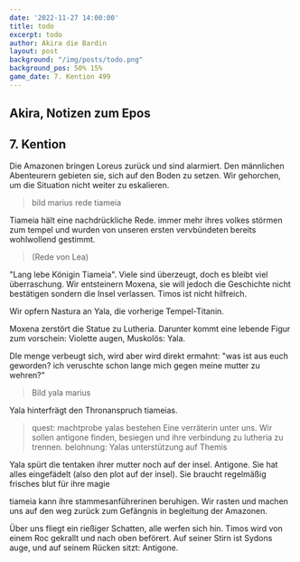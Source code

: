 ```yaml
---
date: '2022-11-27 14:00:00'
title: todo
excerpt: todo
author: Akira die Bardin
layout: post
background: "/img/posts/todo.png"
background_pos: 50% 15%
game_date: 7. Kention 499
---
```


<div class="rhyme">
  <blockquote>
  </blockquote>
</div>

## Akira, Notizen zum Epos

## 7. Kention

Die Amazonen bringen Loreus zurück und sind alarmiert. Den männlichen Abenteurern gebieten sie, sich auf den Boden zu setzen. Wir gehorchen, um die Situation nicht weiter zu eskalieren.

> bild marius rede tiameia

Tiameia hält eine nachdrückliche Rede. immer mehr ihres volkes störmen zum tempel und wurden von unseren ersten vervbündeten bereits wohlwollend gestimmt.


> (Rede von Lea)


"Lang lebe Königin Tiameia". Viele sind überzeugt, doch es bleibt viel überraschung. Wir entsteinern Moxena, sie will jedoch die Geschichte nicht bestätigen sondern die Insel verlassen. Timos ist nicht hilfreich.

Wir opfern Nastura an Yala, die vorherige Tempel-Titanin.

Moxena zerstört die Statue zu Lutheria. Darunter kommt eine lebende Figur zum vorschein: Violette augen, Muskolös: Yala.

DIe menge verbeugt sich, wird aber wird direkt ermahnt: "was ist aus euch geworden? ich veruschte schon lange mich gegen meine mutter zu wehren?"

> Bild yala marius

Yala hinterfrägt den Thronanspruch tiameias.

> quest: machtprobe yalas bestehen
> Eine verräterin unter uns. Wir sollen antigone finden, besiegen und ihre verbindung zu lutheria zu trennen.
> belohnung: Yalas unterstützung auf Themis


Yala spürt die tentaken ihrer mutter noch auf der insel. Antigone. Sie hat alles eingefädelt (also den plot auf der insel). Sie braucht regelmäßig frisches blut für ihre magie

tiameia kann ihre stammesanführerinen beruhigen.
Wir rasten und machen uns auf den weg zurück zum Gefängnis in begleitung der Amazonen.

Über uns fliegt ein rießiger Schatten, alle werfen sich hin. Timos wird von einem Roc gekrallt und nach oben beförert. Auf seiner Stirn ist Sydons auge, und auf seinem Rücken sitzt: Antigone.





<!--
kommentare von der letzten session kopieren

tia hat axt, nicht speer genommen
-->
